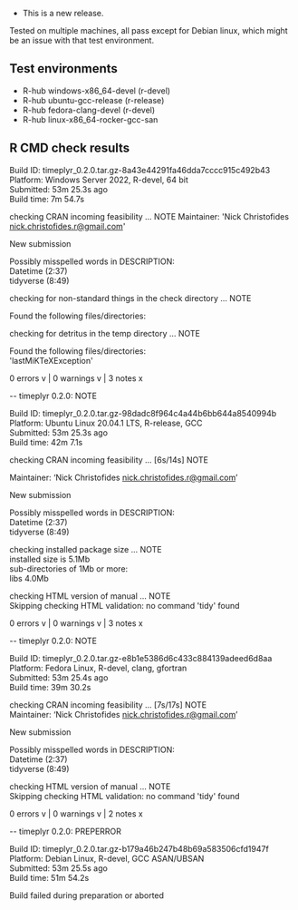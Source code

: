 * This is a new release.

Tested on multiple machines, all pass except for Debian linux, which 
might be an issue with that test environment.

## Test environments

  - R-hub windows-x86_64-devel (r-devel)
  - R-hub ubuntu-gcc-release (r-release)
  - R-hub fedora-clang-devel (r-devel)
  - R-hub linux-x86_64-rocker-gcc-san

## R CMD check results

  Build ID:   timeplyr_0.2.0.tar.gz-8a43e44291fa46dda7cccc915c492b43  
  Platform:   Windows Server 2022, R-devel, 64 bit  
  Submitted:  53m 25.3s ago  
  Build time: 7m 54.7s  

  checking CRAN incoming feasibility ... NOTE
Maintainer: 'Nick Christofides <nick.christofides.r@gmail.com>'

New submission

Possibly misspelled words in DESCRIPTION:  
  Datetime (2:37)  
  tidyverse (8:49)  
  
checking for non-standard things in the check directory ... NOTE  

Found the following files/directories:  

checking for detritus in the temp directory ... NOTE  

Found the following files/directories:  
  'lastMiKTeXException'  

0 errors v | 0 warnings v | 3 notes x  
 
-- timeplyr 0.2.0: NOTE  

  Build ID:   timeplyr_0.2.0.tar.gz-98dadc8f964c4a44b6bb644a8540994b  
  Platform:   Ubuntu Linux 20.04.1 LTS, R-release, GCC  
  Submitted:  53m 25.3s ago  
  Build time: 42m 7.1s  

 checking CRAN incoming feasibility ... [6s/14s] NOTE  
 
  Maintainer: ‘Nick Christofides <nick.christofides.r@gmail.com>’  
  
  New submission  
  
  Possibly misspelled words in DESCRIPTION:  
    Datetime (2:37)  
    tidyverse (8:49)  

 checking installed package size ... NOTE  
    installed size is  5.1Mb  
    sub-directories of 1Mb or more:  
      libs   4.0Mb  

 checking HTML version of manual ... NOTE  
  Skipping checking HTML validation: no command 'tidy' found  

0 errors v | 0 warnings v | 3 notes x  

-- timeplyr 0.2.0: NOTE  

  Build ID:   timeplyr_0.2.0.tar.gz-e8b1e5386d6c433c884139adeed6d8aa  
  Platform:   Fedora Linux, R-devel, clang, gfortran  
  Submitted:  53m 25.4s ago  
  Build time: 39m 30.2s  

 checking CRAN incoming feasibility ... [7s/17s] NOTE   
  Maintainer: ‘Nick Christofides <nick.christofides.r@gmail.com>’  
  
  New submission  
  
  Possibly misspelled words in DESCRIPTION:  
    Datetime (2:37)  
    tidyverse (8:49)  

 checking HTML version of manual ... NOTE  
  Skipping checking HTML validation: no command 'tidy' found  

0 errors v | 0 warnings v | 2 notes x  

-- timeplyr 0.2.0: PREPERROR  

  Build ID:   timeplyr_0.2.0.tar.gz-b179a46b247b48b69a583506cfd1947f  
  Platform:   Debian Linux, R-devel, GCC ASAN/UBSAN  
  Submitted:  53m 25.5s ago  
  Build time: 51m 54.2s  

 Build failed during preparation or aborted  
